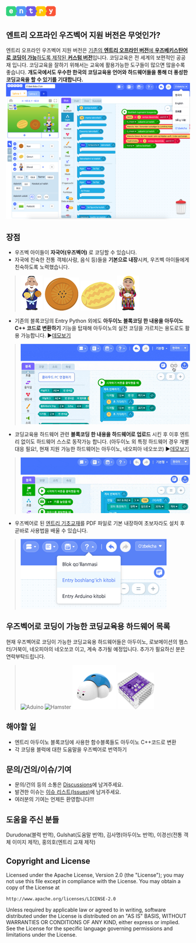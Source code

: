 ![Entry Logo](src/renderer/resources/images/about/logo.png)
---
## 엔트리 오프라인 우즈벡어 지원 버전은 무엇인가?
엔트리 오프라인 우즈벡어 지원 버전은 [기존의 **엔트리 오프라인 버전**에 **우즈베키스탄어로 코딩이 가능**하도록 제작된 **커스텀 버전**]()입니다. 코딩교육은 전 세계의 보편적인 공공재 입니다. 코딩교육을 잘하기 위해서는 교육에 활용가능한 도구들이 많으면 많을수록 좋습니다. **개도국에서도 우수한 한국의 코딩교육용 언어와 하드웨어들을 통해 더 풍성한 코딩교육을 할 수 있기를 기대합니다.**
![Screenshot](src/renderer/resources/images/about/screenshot.png)

## 장점
- 우즈벡 아이들이 **자국어(우즈벡어)** 로 코딩할 수 있습니다.
- 자국에 친숙한 전통 객체(사람, 음식 등)들을 **기본으로 내장**시켜, 우즈벡 아이들에게 친숙하도록 노력했습니다. 
> ![Efendi](src/renderer/resources/uploads/00/01/thumb/0001181c9e3783c401780d26b9c81c4d.png) ![Non](src/renderer/resources/uploads/00/04/thumb/0004181c9e3783c401780d26b9c81c4d.png) ![Qovun](src/renderer/resources/uploads/00/05/thumb/0005181c9e3783c401780d26b9c81c4d.png) ![Hola](src/renderer/resources/uploads/00/09/thumb/0009181c9e3783c401780d26b9c81c4d.png)
- 기존의 블록코딩의 Entry Python 외에도 **아두이노 블록코딩 한 내용을 아두이노 C++ 코드로 변환하기** 기능을 탑재해 아두이노의 실전 코딩을 가르치는 용도로도 활용 가능합니다. :arrow_forward:[데모보기](https://youtu.be/ZXWgiRx1mv0)
> ![Screenshot](src/renderer/resources/images/about/arduino_transform.gif) 
- 코딩교육용 하드웨어 관련 **블록코딩 한 내용을 하드웨어로 업로드** 시킨 후 이후 엔트리 없이도 하드웨어 스스로 동작가능 합니다. (아두이노 외 특정 하드웨어 경우 개별 대응 필요!, 현재 지원 가능한 하드웨어는 아두이노, 네오피아 네오쏘코) :arrow_forward:[데모보기](https://www.youtube.com/watch?v=_9VuT8v359c)
> ![Screenshot](src/renderer/resources/images/about/upload_button.gif)
- 우즈벡어로 된 [엔트리 기초교재](https://neopia-uz.gitbook.io/entry)를 PDF 파일로 기본 내장하여 초보자라도 설치 후 곧바로 사용법을 배울 수 있습니다.
> <img src="src/renderer/resources/images/about/entry_books.png" width="400" height="190">

## 우즈벡어로 코딩이 가능한 코딩교육용 하드웨어 목록
현재 우즈벡어로 코딩이 가능한 코딩교육용 하드웨어들은 아두이노, 로보메이션의 햄스터/거북이, 네오피아의 네오쏘코 이고, 계속 추가될 예정입니다. 추가가 필요하신 분은 연락부탁드립니다.
> ![Aduino](https://github.com/JeongJun-Lee/entry-hw/blob/master/app/modules/arduino.png) ![Hamster](https://github.com/JeongJun-Lee/entry-hw/blob/master/app/modules/hamster.png) ![Turtle](https://github.com/JeongJun-Lee/entry-hw/blob/master/app/modules/turtle.png) <img src="https://github.com/JeongJun-Lee/entry-hw/blob/master/app/modules/neobot_purple.png" width="100" height="100">

## 해야할 일 
- 엔트리 아두이노 블록코딩에 사용한 함수블록들도 아두이노 C++코드로 변환
- 각 코딩용 블럭에 대한 도움말을 우즈벡어로 번역하기

## 문의/건의/이슈/기여
- 문의/건의 등의 소통은 [Discussions](https://github.com/JeongJun-Lee/entry-offline/discussions)에 남겨주세요.
- 발견한 이슈는 [이슈 리스트(Issues)](https://github.com/JeongJun-Lee/entry-offline/issues)에 남겨주세요.
- 여러분의 기여는 언제든 환영합니다!!!

## 도움을 주신 분들
Durudona(블럭 번역), Gulshat(도움말 번역), 김사명(아두이노 번역), 이경선(전통 객체 이미지 제작), 홍의호(엔트리 교재 제작)

## Copyright and License
Licensed under the Apache License, Version 2.0 (the "License"); you may not use this file except in compliance with the License.  You may obtain a copy of the License at

    http://www.apache.org/licenses/LICENSE-2.0

Unless required by applicable law or agreed to in writing, software distributed under the License is distributed on an "AS IS" BASIS, WITHOUT WARRANTIES OR CONDITIONS OF ANY KIND, either express or implied. See the License for the specific language governing permissions and limitations under the License.
